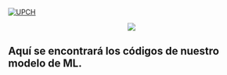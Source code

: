 [![UPCH](https://img.shields.io/badge/UPCH-%20-101010?style=for-the-badge&logo=universities&logoColor=white&labelColor=FFD700)](https://www.cayetano.edu.pe/)

<p align="center">
  <a href="https://github.com/DenverCoder1/readme-typing-svg">
    <img src="https://readme-typing-svg.herokuapp.com?font=Time+New+Roman&color=F1C40F&size=25&center=true&vCenter=true&width=600&height=100&lines=UNIVERSIDAD+PERUANA+CAYETANO+HEREDIA">
  </a>
</p>


## Aquí se encontrará los códigos de nuestro modelo de ML.
